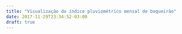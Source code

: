 ```yaml
---
title: "Visualização do índice pluviométrico mensal de boqueirão"
date: 2017-11-29T23:34:52-03:00
draft: true
---
```


<title>Barras simples</title>
<script src="https://d3js.org/d3.v4.min.js"></script>


<div class="container">
    <div class="mychart" id="chart"></div>
</div>

<style>
    .mychart rect {
        fill: steelblue;
    }

    .mychart rect:hover {
        fill: goldenrod;
    }

    .mychart text {
        font: 12px sans-serif;
        text-anchor: left;
    }
</style>

<script type="text/javascript">
    "use strict"

    function desenhaGrafico(dados) {
        var alturaSVG = 400,
            larguraSVG = 900;

        var margin = {
                top: 10,
                right: 20,
                bottom: 30,
                left: 45
            }, // para descolar a vis das bordas do grafico
            larguraVis = larguraSVG - margin.left - margin.right,
            alturaVis = alturaSVG - margin.top - margin.bottom;

        /*
         * Prepara onde adicionaremos a visualizacao
         */
        var grafico = d3.select('#chart') // cria elemento <svg> com um <g> dentro
            .append('svg')
            .attr('width', larguraVis + margin.left + margin.right)
            .attr('height', alturaVis + margin.top + margin.bottom)
            .append('g') // para entender o <g> vá em x03-detalhes-svg.html
            .attr('transform', 'translate(' + margin.left + ',' + margin.top + ')');

        // === EDITE DAQUI ===
        /*
         * As escalas
         */

        let min90percentil = d3.min(dados, (d) => parseInt(d.noventa_percentil));
        let max90percentil = d3.max(dados, (d) => parseInt(d.noventa_percentil));

        let min10percentil = d3.min(dados, (d) => parseInt(d.dez_percentil));
        let max10percentil = d3.max(dados, (d) => parseInt(d.dez_percentil));

        console.log()
        var x = d3.scaleLinear()
            .domain([min90percentil, max90percentil])
            .range([0, larguraVis]);

        var y = d3.scaleLinear()
            .domain([min10percentil, max10percentil + 1])
            .rangeRound([alturaVis, 0]);

        let cor = d3.scaleLinear()
            .domain([d3.min(dados, (d) => d.mediana), d3.max(dados, (d) => d.mediana)])
            .range(["#8cb0ff", "#0050ff"])
            .clamp(true);

        // === ATÉ DAQUI ===

        /*
         * As marcas
         */
        grafico.selectAll('g')
            .data(dados)
            .enter()
            .append('circle')
            .attr('cx', d => x(d.noventa_percentil)) // usando a escala definida acima
            .attr('cy', d => y(d.dez_percentil))
            .attr('r', 10)
            .attr('fill', d => cor(d.mediana));

        /*
         * Os eixos
         */
        grafico.append("g")
            .attr("class", "x axis")
            .attr("transform", "translate(0," + alturaVis + ")")
            .call(d3.axisBottom(x)); // magica do d3: gera eixo a partir da escala

        grafico.append('g')
            .attr('transform', 'translate(0,0)')
            .call(d3.axisLeft(y)) // gera eixo a partir da escala

        grafico.append("text")
            .attr("transform", "translate(-30," + (alturaVis + margin.top) / 2 + ") rotate(-90)")
            .text("10-percentil");

        grafico.append("text")
            .attr("transform", "translate(" + ((larguraVis)/2) + "," + (alturaVis + 30) + " )")
            .text("90-percentil");
    }

    d3.csv('/visualizacoes/post/static/boqueirao-por-mes.csv', function (dados) {
        desenhaGrafico(dados);
    });
</script>
